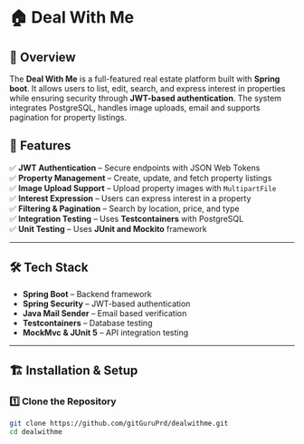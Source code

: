 # 🏠 Deal With Me 
## 📌 Overview
The **Deal With Me** is a full-featured real estate platform built with **Spring boot**.  It allows users to list, edit, search, and express interest in properties while ensuring security through **JWT-based authentication**. The system integrates PostgreSQL, handles image uploads, email and supports pagination for property listings.
## 🚀 Features
✅ **JWT Authentication** – Secure endpoints with JSON Web Tokens  
✅ **Property Management** – Create, update, and fetch property listings  
✅ **Image Upload Support** – Upload property images with `MultipartFile`  
✅ **Interest Expression** – Users can express interest in a property  
✅ **Filtering & Pagination** – Search by location, price, and type  
✅ **Integration Testing** – Uses **Testcontainers** with PostgreSQL  
✅ **Unit Testing** – Uses **JUnit and Mockito** framework

---

## 🛠️ Tech Stack
- **Spring Boot** – Backend framework
- **Spring Security** – JWT-based authentication
- **Java Mail Sender** – Email based verification
- **Testcontainers** – Database testing
- **MockMvc & JUnit 5** – API integration testing

---
## 🏗️ Installation & Setup

### 1️⃣ Clone the Repository
```sh
git clone https://github.com/gitGuruPrd/dealwithme.git
cd dealwithme

